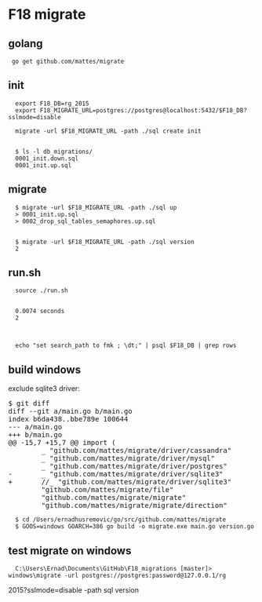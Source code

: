 F18 migrate
===============


golang
------

     go get github.com/mattes/migrate


init
--------

      export F18_DB=rg_2015
      export F18_MIGRATE_URL=postgres://postgres@localhost:5432/$F18_DB?sslmode=disable 

      migrate -url $F18_MIGRATE_URL -path ./sql create init


      $ ls -l db_migrations/
      0001_init.down.sql
      0001_init.up.sql


migrate
----------

      $ migrate -url $F18_MIGRATE_URL -path ./sql up
      > 0001_init.up.sql
      > 0002_drop_sql_tables_semaphores.up.sql


      $ migrate -url $F18_MIGRATE_URL -path ./sql version
      2


run.sh
-------

      source ./run.sh


      0.0074 seconds
      2



      echo "set search_path to fmk ; \dt;" | psql $F18_DB | grep rows


build windows
-------------

exclude sqlite3 driver:

<pre>
$ git diff
diff --git a/main.go b/main.go
index b6da438..bbe789e 100644
--- a/main.go
+++ b/main.go
@@ -15,7 +15,7 @@ import (
        _ "github.com/mattes/migrate/driver/cassandra"
        _ "github.com/mattes/migrate/driver/mysql"
        _ "github.com/mattes/migrate/driver/postgres"
-       _ "github.com/mattes/migrate/driver/sqlite3"
+       //_ "github.com/mattes/migrate/driver/sqlite3"
        "github.com/mattes/migrate/file"
        "github.com/mattes/migrate/migrate"
        "github.com/mattes/migrate/migrate/direction"
</pre>

      $ cd /Users/ernadhusremovic/go/src/github.com/mattes/migrate
      $ GOOS=windows GOARCH=386 go build -o migrate.exe main.go version.go


test migrate on windows
------------------------

      C:\Users\Ernad\Documents\GitHub\F18_migrations [master]> windows\migrate -url postgres://postgres:password@127.0.0.1/rg
2015?sslmode=disable -path sql version

